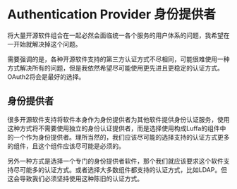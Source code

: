 # Authentication Provider 身份提供者

将大量开源软件组合在一起必然会面临统一各个服务的用户体系的问题，我希望在一开始就解决掉这个问题。

需要强调的是，各种开源软件支持的第三方认证方式不尽相同，可能很难使用一种方式解决所有的问题，但是我依然希望尽可能使用更先进且更稳定的认证方式。OAuth2将会是最好的选择。

## 身份提供者

很多开源软件支持将软件本身作为身份提供者为其他软件提供身份认证服务，使用这种方式将不需要使用独立的身份认证提供者，而是选择使用构成Luffa的组件中的一个作为身份提供者。理所当然的，我们应该尽可能的选择支持的认证方式更多的组件，且这个组件应该尽可能是必须的。

另外一种方式是选择一个专门的身份提供者软件，那个我们就应该要求这个软件支持尽可能多的认证方式。或者选择大多数组件都支持的认证方式，比如LDAP。但这会导致我们必须坚持使用这种陈旧的认证方式。